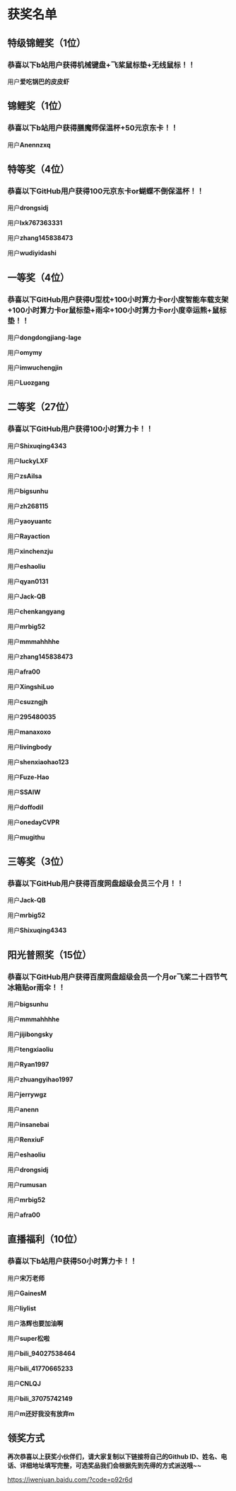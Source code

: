 
# 获奖名单

## 特级锦鲤奖（1位）

### 恭喜以下b站用户获得机械键盘+飞桨鼠标垫+无线鼠标！！

用户**爱吃锅巴的皮皮虾**





## 锦鲤奖（1位）

### 恭喜以下b站用户获得膳魔师保温杯+50元京东卡！！

用户**Anennzxq**





## 特等奖（4位）

### 恭喜以下GitHub用户获得100元京东卡or蝴蝶不倒保温杯！！

用户**drongsidj**

用户**lxk767363331**

用户**zhang145838473**

用户**wudiyidashi**





## 一等奖（4位）

### 恭喜以下GitHub用户获得U型枕+100小时算力卡or小度智能车载支架+100小时算力卡or鼠标垫+雨伞+100小时算力卡or小度幸运熊+鼠标垫！！

用户**dongdongjiang-lage**

用户**omymy**

用户**imwuchengjin**

用户**Luozgang**





## 二等奖（27位）

### 恭喜以下GitHub用户获得100小时算力卡！！

用户**Shixuqing4343**

用户**luckyLXF**

用户**zsAilsa**

用户**bigsunhu**

用户**zh268115**

用户**yaoyuantc**

用户**Rayaction**

用户**xinchenzju**

用户**eshaoliu**

用户**qyan0131**

用户**Jack-QB**

用户**chenkangyang**

用户**mrbig52**

用户**mmmahhhhe**

用户**zhang145838473**

用户**afra00**

用户**XingshiLuo**

用户**csuzngjh**

用户**295480035**

用户**manaxoxo**

用户**livingbody**

用户**shenxiaohao123**

用户**Fuze-Hao**

用户**SSAIW**

用户**doffodil**

用户**onedayCVPR**

用户**mugithu**





## 三等奖（3位）

### 恭喜以下GitHub用户获得百度网盘超级会员三个月！！

用户**Jack-QB**

用户**mrbig52**

用户**Shixuqing4343**





## 阳光普照奖（15位）

### 恭喜以下GitHub用户获得百度网盘超级会员一个月or飞桨二十四节气冰箱贴or雨伞！！

用户**bigsunhu**

用户**mmmahhhhe**

用户**jijibongsky**

用户**tengxiaoliu**

用户**Ryan1997**

用户**zhuangyihao1997**

用户**jerrywgz**

用户**anenn**

用户**insanebai**

用户**RenxiuF**

用户**eshaoliu**

用户**drongsidj**

用户**rumusan**

用户**mrbig52**

用户**afra00**





## 直播福利（10位）

### 恭喜以下b站用户获得50小时算力卡！！

用户**宋万老师**

用户**GainesM**

用户**liylist**

用户**洛辉也要加油啊**

用户**super松啦**

用户**bili_94027538464**

用户**bili_41770665233**

用户**CNLQJ**

用户**bili_37075742149**

用户**m还好我没有放弃m**





## 领奖方式

**再次恭喜以上获奖小伙伴们，请大家复制以下链接将自己的Github ID、姓名、电话、详细地址填写完整，可选奖品我们会根据先到先得的方式派送哦~~**

https://iwenjuan.baidu.com/?code=p92r6d





